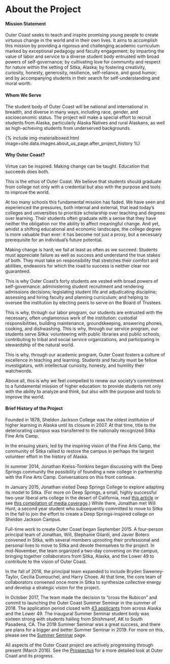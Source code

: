 # About the Project

#### Mission Statement

Outer Coast seeks to teach and inspire promising young people to create virtuous change in the world and in their own lives. It aims to accomplish this mission by providing a rigorous and challenging academic curriculum marked by exceptional pedagogy and faculty engagement; by imparting the value of labor and service to a diverse student body entrusted with broad powers of self-governance; by cultivating love for community and respect for nature within the setting of Sitka, Alaska; by fostering creativity, curiosity, honesty, generosity, resilience, self-reliance, and good humor; and by accompanying students in their search for self-understanding and moral worth.

#### Whom We Serve

The student body of Outer Coast will be national and international in breadth, and diverse in many ways, including race, gender, and socioeconomic status. The project will make a special effort to recruit students from Alaska, particularly Alaska Natives and rural Alaskans, as well as high-achieving students from underserved backgrounds.

<!-- This inserts the image -->
<div class="center">
  {% include img-materialboxed.html image=site.data.images.about_us_page.after_project_history %}
</div>

#### Why Outer Coast?

Virtue can be inspired. Making change can be taught. Education that succeeds does both.

This is the ethos of Outer Coast. We believe that students should graduate from college not only with a credential but also with the purpose and tools to improve the world. 

At too many schools this fundamental mission has faded. We have seen and experienced the pressures, both internal and external, that lead today’s colleges and universities to prioritize scholarship over teaching and degrees over learning. Their students often graduate with a sense that they have neither the obligation nor the ability to affect meaningful change. And yet, amidst a shifting educational and economic landscape, the college degree is more valuable than ever: it has become not just a proxy, but a necessary prerequisite for an individual’s future potential.
 
Making change is hard; we fail at least as often as we succeed. Students must appreciate failure as well as success and understand the true stakes of both. They must take on responsibility that stretches their comfort and abilities, endeavors for which the road to success is neither clear nor guaranteed. 

This is why Outer Coast’s forty students are vested with broad powers of self-governance: administering student recruitment and rendering admissions decisions; legislating student life and adjudicating discipline; assessing and hiring faculty and planning curriculum; and helping to oversee the institution by electing peers to serve on the Board of Trustees.

This is why, through our labor program, our students are entrusted with the necessary, often unglamorous work of the institution: custodial responsibilities, building maintenance, groundskeeping, answering phones, cooking, and dishwashing.
This is why, through our service program, our students serve Sitka: volunteering with public libraries and public schools, contributing to tribal and social service organizations, and participating in stewardship of the natural world. 

This is why, through our academic program, Outer Coast fosters a culture of excellence in teaching and learning. Students and faculty must be fellow investigators, with intellectual curiosity, honesty, and humility their watchwords.

Above all, this is why we feel compelled to renew our society’s commitment to a fundamental mission of higher education: to provide students not only with the ability to analyze and think, but also with the purpose and tools to improve the world.

#### Brief History of the Project

Founded in 1878, Sheldon Jackson College was the oldest institution of higher learning in Alaska until its closure in 2007. At that time, title to the deteriorating campus was transferred to the nationally recognized Sitka Fine Arts Camp.

In the ensuing years, led by the inspiring vision of the Fine Arts Camp, the community of Sitka rallied to restore the campus in perhaps the largest volunteer effort in the history of Alaska.

In summer 2014, Jonathan Kreiss-Tomkins began discussing with the Deep Springs community the possibility of founding a new college in partnership with the Fine Arts Camp. Conversations on this front continue.

In January 2015, Jonathan visited Deep Springs College to explore adapting its model to Sitka. (For more on Deep Springs, a small, highly successful two-year liberal arts college in the desert of California, read <A HREF = "http://www.huffingtonpost.com/frank-h-wu/deep-springs-college_b_2944946.html">this article</A> or see <A HREF = "http://www.deepsprings.edu/publications/">this compilation of media coverage</A>.) While there, Jonathan met Will Hunt, a second year student who subsequently committed to move to Sitka in the fall to join the effort to create a Deep Springs-inspired college on Sheldon Jackson Campus.

Full-time work to create Outer Coast began September 2015. A four-person principal team of Jonathan, Will, Stephanie Gilardi, and Javier Botero convened in Sitka, with several members uprooting their professional and personal lives to move to Sitka and devote themselves to the project. In mid-November, the team organized a two-day convening on the campus, bringing together collaborators from Sitka, Alaska, and the Lower 49 to contribute to the vision of Outer Coast.

In the fall of 2016, the principal team expanded to include Bryden Sweeney-Taylor, Cecilia Dumouchel, and Harry Choee. At that time, the core team of collaborators convened once more in Sitka to synthesize collective energy and develop a strategic vision for the project. 

In October 2017, The team made the decision to “cross the Rubicon” and commit to launching the Outer Coast Summer Seminar in the summer of 2018. The application period closed with <A HREF = "https://www.google.com/maps/d/u/0/edit?mid=1Wj9-daMr085tk4BfOt3-PcijcVHpataZ&ll=39.297740669435434%2C-122.24243079999997&z=3">43 applicants</A> from across Alaska and the Lower 49. The inaugural Summer Seminar student body was sixteen strong with students hailing from Shishmaref, AK to South Pasadena, CA. The 2018 Summer Seminar was a great success, and there are plans for a bigger and better Summer Seminar in 2019. For more on this, please see the <A HREF = "http://outercoast.org/summer-seminar.html">Summer Seminar</A> page. 

All aspects of the Outer Coast project are actively progressing through present (<span id="current-month-year">March 2016</span>). See the <A HREF = "https://docs.google.com/document/d/1EiRIcR_xnQs25kSqoPNVXk4T8jHSMJDLhcpK2Wn1XPA/edit?usp=sharing">Prospectus</A> for a more detailed look at Outer Coast and its progress.
